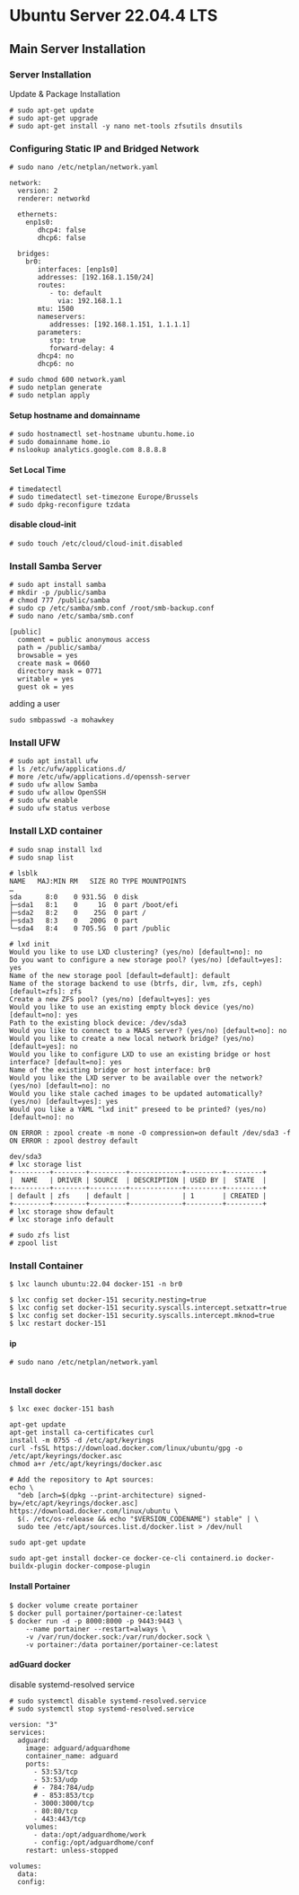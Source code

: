 # Ubuntu Server 22.04.4 LTS
## Main Server Installation
### Server Installation
Update & Package Installation
~~~
# sudo apt-get update
# sudo apt-get upgrade
# sudo apt-get install -y nano net-tools zfsutils dnsutils
~~~
### Configuring Static IP and Bridged Network
~~~
# sudo nano /etc/netplan/network.yaml
~~~
~~~
network:
  version: 2
  renderer: networkd

  ethernets:
    enp1s0:
       dhcp4: false
       dhcp6: false

  bridges:
    br0:
       interfaces: [enp1s0]
       addresses: [192.168.1.150/24]
       routes:
          - to: default
            via: 192.168.1.1
       mtu: 1500
       nameservers:
          addresses: [192.168.1.151, 1.1.1.1]
       parameters:
          stp: true
          forward-delay: 4
       dhcp4: no
       dhcp6: no

~~~
~~~
# sudo chmod 600 network.yaml
# sudo netplan generate
# sudo netplan apply
~~~
#### Setup hostname and domainname
~~~
# sudo hostnamectl set-hostname ubuntu.home.io
# sudo domainname home.io
# nslookup analytics.google.com 8.8.8.8
~~~
#### Set Local Time
~~~
# timedatectl
# sudo timedatectl set-timezone Europe/Brussels
# sudo dpkg-reconfigure tzdata
~~~
#### disable cloud-init
~~~
# sudo touch /etc/cloud/cloud-init.disabled
~~~
###  Install Samba Server
~~~
# sudo apt install samba
# mkdir -p /public/samba
# chmod 777 /public/samba
# sudo cp /etc/samba/smb.conf /root/smb-backup.conf
# sudo nano /etc/samba/smb.conf
~~~
~~~
[public]
  comment = public anonymous access 
  path = /public/samba/ 
  browsable = yes 
  create mask = 0660 
  directory mask = 0771 
  writable = yes 
  guest ok = yes
~~~
adding a user
~~~
sudo smbpasswd -a mohawkey
~~~
### Install UFW
~~~
# sudo apt install ufw
# ls /etc/ufw/applications.d/
# more /etc/ufw/applications.d/openssh-server
# sudo ufw allow Samba
# sudo ufw allow OpenSSH
# sudo ufw enable
# sudo ufw status verbose
~~~
### Install LXD container
~~~
# sudo snap install lxd
# sudo snap list

# lsblk
NAME   MAJ:MIN RM   SIZE RO TYPE MOUNTPOINTS
…
sda      8:0    0 931.5G  0 disk 
├─sda1   8:1    0     1G  0 part /boot/efi
├─sda2   8:2    0    25G  0 part /
├─sda3   8:3    0   200G  0 part 
└─sda4   8:4    0 705.5G  0 part /public 

# lxd init
Would you like to use LXD clustering? (yes/no) [default=no]: no
Do you want to configure a new storage pool? (yes/no) [default=yes]: yes
Name of the new storage pool [default=default]: default
Name of the storage backend to use (btrfs, dir, lvm, zfs, ceph) [default=zfs]: zfs
Create a new ZFS pool? (yes/no) [default=yes]: yes
Would you like to use an existing empty block device (yes/no) [default=no]: yes
Path to the existing block device: /dev/sda3
Would you like to connect to a MAAS server? (yes/no) [default=no]: no
Would you like to create a new local network bridge? (yes/no) [default=yes]: no
Would you like to configure LXD to use an existing bridge or host interface? [default=no]: yes
Name of the existing bridge or host interface: br0
Would you like the LXD server to be available over the network? (yes/no) [default=no]: no
Would you like stale cached images to be updated automatically? (yes/no) [default=yes]: yes
Would you like a YAML "lxd init" preseed to be printed? (yes/no) [default=no]: no

ON ERROR : zpool create -m none -O compression=on default /dev/sda3 -f
ON ERROR : zpool destroy default

dev/sda3
# lxc storage list
+---------+--------+---------+-------------+---------+---------+ 
|  NAME   | DRIVER | SOURCE  | DESCRIPTION | USED BY |  STATE  | 
+---------+--------+---------+-------------+---------+---------+ 
| default | zfs    | default |             | 1       | CREATED | 
+---------+--------+---------+-------------+---------+---------+
# lxc storage show default
# lxc storage info default

# sudo zfs list
# zpool list

~~~
### Install Container
~~~
$ lxc launch ubuntu:22.04 docker-151 -n br0

$ lxc config set docker-151 security.nesting=true 
$ lxc config set docker-151 security.syscalls.intercept.setxattr=true
$ lxc config set docker-151 security.syscalls.intercept.mknod=true
$ lxc restart docker-151
~~~
#### ip
~~~
# sudo nano /etc/netplan/network.yaml
~~~
~~~
~~~ 
#### Install docker
~~~
$ lxc exec docker-151 bash

apt-get update
apt-get install ca-certificates curl
install -m 0755 -d /etc/apt/keyrings
curl -fsSL https://download.docker.com/linux/ubuntu/gpg -o /etc/apt/keyrings/docker.asc
chmod a+r /etc/apt/keyrings/docker.asc

# Add the repository to Apt sources:
echo \
  "deb [arch=$(dpkg --print-architecture) signed-by=/etc/apt/keyrings/docker.asc] https://download.docker.com/linux/ubuntu \
  $(. /etc/os-release && echo "$VERSION_CODENAME") stable" | \
  sudo tee /etc/apt/sources.list.d/docker.list > /dev/null
  
sudo apt-get update

sudo apt-get install docker-ce docker-ce-cli containerd.io docker-buildx-plugin docker-compose-plugin
~~~
#### Install Portainer
~~~
$ docker volume create portainer
$ docker pull portainer/portainer-ce:latest
$ docker run -d -p 8000:8000 -p 9443:9443 \
    --name portainer --restart=always \
    -v /var/run/docker.sock:/var/run/docker.sock \
    -v portainer:/data portainer/portainer-ce:latest
~~~
#### adGuard docker
disable systemd-resolved service
~~~
# sudo systemctl disable systemd-resolved.service
# sudo systemctl stop systemd-resolved.service
~~~
~~~
version: "3"
services:
  adguard:
    image: adguard/adguardhome
    container_name: adguard
    ports:
      - 53:53/tcp
      - 53:53/udp
      # - 784:784/udp
      # - 853:853/tcp
      - 3000:3000/tcp
      - 80:80/tcp
      - 443:443/tcp
    volumes:
      - data:/opt/adguardhome/work
      - config:/opt/adguardhome/conf
    restart: unless-stopped
    
volumes:
  data:
  config:
~~~    

<!--stackedit_data:
eyJoaXN0b3J5IjpbMTk0MjE3MjUwNSwtMTA1NzQ0MzkzMSwtMT
A1MjY4MzY1OCwtMTA1OTc0OTI0NSwtNzgwNzE5MjA5LC0xMjIz
NDc2OTk5LC0xMzYxNjQ2NzYyLDM0NDUxMjcyOSwtMTI4NjkxOD
QzMywxOTk2MzY2Mzg1LC0xNDM0NTI2OTgwLC02ODQ2NzAxNTYs
MTQwOTM1NTYsMjg2MzQ2NDI5LDI2NjIyNjczNywtMTI3NDMyMz
A3NCw2NDkxNDU1MDIsMTI3NDczMTg1NF19
-->